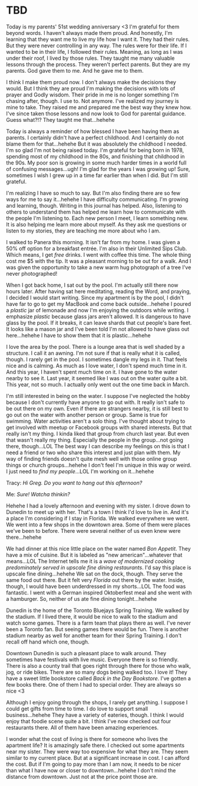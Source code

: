 # TBD

Today is my parents' 51st wedding anniversary <3 I'm grateful for them beyond words. I haven't always made them proud. And honestly, I'm learning that they want me to live my life how I want it. They had their rules. But they were never controlling in any way. The rules were for their life. If I wanted to be in their life, I followed their rules. Meaning, as long as I was under their roof, I lived by those rules. They taught me many valuable lessons through the process. They weren't perfect parents. But they are my parents. God gave them to me. And he gave me to them.

I think I make them proud now. I don't always make the decisions they would. But I think they are proud I'm making the decisions with lots of prayer and Godly wisdom. Their pride in me is no longer something I'm chasing after, though. I use to. Not anymore. I've realized my journey is mine to take. They raised me and prepared me the best way they knew how. I've since taken those lessons and now look to God for parental guidance. Guess what?!? They taught me that...hehehe

Today is always a reminder of how blessed I have been having them as parents. I certainly didn't have a perfect childhood. And I certainly do not blame them for that...hehehe But it was absolutely the childhood I needed. I'm so glad I'm not being raised today. I'm grateful for being born in 1978, spending most of my childhood in the 80s, and finishing that childhood in the 90s. My poor son is growing in some much harder times in a world full of confusing messages...ugh! I'm glad for the years I was growing up! Sure, sometimes I wish I grew up in a time far earlier than when I did. But I'm still grateful.

I'm realizing I have so much to say. But I'm also finding there are so few ways for me to say it...hehehe I have difficulty communicating. I'm growing and learning, though. Writing in this journal has helped. Also, listening to others to understand them has helped me learn how to communicate with the people I'm listening to. Each new person I meet, I learn something new. It is also helping me learn more about myself. As they ask me questions or listen to my stories, they are teaching me more about who I am.

I walked to Panera this morning. It isn't far from my home. I was given a 50% off option for a breakfast entrée. I'm also in their Unlimited Sips Club. Which means, I get *free* drinks. I went with coffee this time. The whole thing cost me $5 with the tip. It was a pleasant morning to be out for a walk. And I was given the opportunity to take a new warm hug photograph of a tree I've never photographed!

When I got back home, I sat out by the pool. I'm actually still there now hours later. After having sat here meditating, reading the Word, and praying, I decided I would start writing. Since my apartment is by the pool, I didn't have far to go to get my MacBook and come back outside...hehehe I poured a *plastic* jar of lemonade and now I'm enjoying the outdoors while writing. I emphasize *plastic* because glass jars aren't allowed. It is dangerous to have glass by the pool. If it breaks, it can leave shards that cut people's bare feet. It looks like a mason jar and I've been told I'm not allowed to have glass out here...hehehe I have to show them that it is plastic...hehehe

I love the area by the pool. There is a lounge area that is well shaded by a structure. I call it an awning. I'm not sure if that is really what it is called, though. I rarely get in the pool. I sometimes dangle my legs in it. That feels nice and is calming. As much as I love water, I don't spend much time in it. And this year, I haven't spent much time on it. I have gone to the water nearby to see it. Last year, it seemed like I was out on the water quite a bit. This year, not so much. I actually only went out the one time back in March.

I'm still interested in being on the water. I suppose I've neglected the hobby because I don't currently have anyone to go out with. It really isn't safe to be out there on my own. Even if there are strangers nearby, it is still best to go out on the water with another person or group. Same is true for swimming. Water activities aren't a solo thing. I've thought about trying to get involved with meetup or Facebook groups with shared interests. But that really isn't my thing. I kinda liked that group from church last year. But even that wasn't really my thing. Especially the people in the group...not going there, though...LOL The best way I can describe my feelings on this is that I need a friend or two who share this interest and just plan with them. My way of finding friends doesn't quite mesh well with those online group things or church groups...hehehe I don't feel I'm unique in this way or weird. I just need to *find my people*...LOL I'm working on it...hehehe

Tracy: *Hi Greg. Do you want to hang out this afternoon?*

Me: *Sure! Watcha thinkin?*

Hehehe I had a lovely afternoon and evening with my sister. I drove down to Dunedin to meet up with her. That's a town I think I'd love to live in. And it's a place I'm considering if I stay in Florida. We walked everywhere we went. We went into a few shops in the downtown area. Some of them were places we've been to before. There were several neither of us even knew were there...hehehe

We had dinner at this nice little place on the water named *Bon Appetit*. They have a mix of cuisine. But it is labeled as "new american"...whatever that means...LOL The Internet tells me it is a *wave of modernized cooking predominately served in upscale fine dining restaurants*. I'd say this place is upscale fine dining...hehehe We sat on the dock, though. They serve the same food out there. But it felt very *Florida* out there by the water. Inside, though, I would have been underdressed in my shorts...LOL The food was fantastic. I went with a German inspired Oktoberfest meal and she went with a hamburger. So, neither of us ate fine dining tonight...hehehe

Dunedin is the home of the Toronto Bluejays Spring Training. We walked by the stadium. If I lived there, it would be nice to walk to the stadium and watch some games. There is a farm team that plays there as well. I've never been a Toronto fan. But seeing games there would be fun. There is another stadium nearby as well for another team for their Spring Training. I don't recall off hand which one, though.

Downtown Dunedin is such a pleasant place to walk around. They sometimes have festivals with live music. Everyone there is so friendly. There is also a county trail that goes right through there for those who walk, jog, or ride bikes. There are so many dogs being walked too. I love it! They have a sweet little bookstore called *Back in the Day Bookstore*. I've gotten a few books there. One of them I had to special order. They are always so nice <3

Although I enjoy going through the shops, I rarely get anything. I suppose I could get gifts from time to time. I do love to support small business...hehehe They have a variety of eateries, though. I think I would enjoy that foodie scene quite a bit. I think I've now checked out four restaurants there. All of them have been amazing experiences.

I wonder what the cost of living is there for someone who lives the apartment life? It is amazingly safe there. I checked out some apartments near my sister. They were way too expensive for what they are. They seem similar to my current place. But at a significant increase in cost. I can afford the cost. But if I'm going to pay more than I am now, it needs to be nicer than what I have now or closer to downtown...hehehe I don't mind the distance from downtown. Just not at the price point those are.

